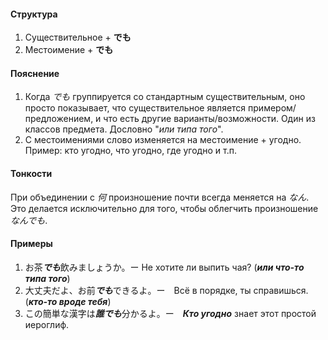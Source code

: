 #### Структура
1. Существительное + **でも**
2. Местоимение + **でも**
#### Пояснение
1. Когда *でも* группируется со стандартным существительным, оно просто показывает, что существительное является примером/предложением, и что есть другие варианты/возможности. Один из классов предмета. Дословно "*или типа того*".
2. С местоимениями слово изменяется на местоимение +  угодно. Пример: кто угодно, что угодно, где угодно и т.п.
#### Тонкости
При объединении с *何* произношение почти всегда меняется на *なん*.  Это делается исключительно для того, чтобы облегчить произношение *なんでも*.
#### Примеры
1. お茶***でも***飲みましょうか。ー Не хотите ли выпить чая? (***или что-то типа того***)
2. 大丈夫だよ、お前***でも***できるよ。ー　Всё в порядке, ты справишься. (***кто-то вроде тебя***)
3. この簡単な漢字は***誰でも***分かるよ。ー　***Кто угодно*** знает этот простой иероглиф. 